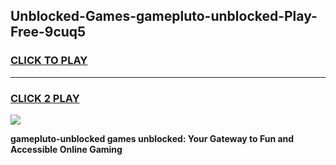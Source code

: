 
## Unblocked-Games-gamepluto-unblocked-Play-Free-9cuq5
<h3>
<a href="https://premium76.site?title=gamepluto-unblocked&ref=12A">CLICK TO PLAY</a></h3>
<hr>

<h3>
<a href="https://premium76.site?title=gamepluto-unblocked&ref=12A">CLICK 2 PLAY</a>
  
</h3>

<a href="https://premium76.site?title=gamepluto-unblocked&ref=12A"><img src="https://clearcache.store/games.png"></a>


**gamepluto-unblocked games unblocked: Your Gateway to Fun and Accessible Online Gaming**

